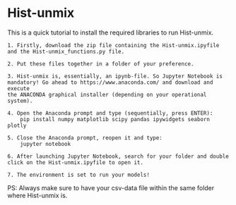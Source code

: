 # Hist-unmix

This is a quick tutorial to install the required libraries to run Hist-unmix.

	1. Firstly, download the zip file containing the Hist-unmix.ipyfile and the Hist-unmix_functions.py file.

	2. Put these files together in a folder of your preference.

	3. Hist-unmix is, essentially, an ipynb-file. So Jupyter Notebook is mandatory! Go ahead to https://www.anaconda.com/ and download and execute
	the ANACONDA graphical installer (depending on your operational system).

	4. Open the Anaconda prompt and type (sequentially, press ENTER):
		pip install numpy matplotlib scipy pandas ipywidgets seaborn plotly

	5. Close the Anaconda prompt, reopen it and type:
		jupyter notebook
	
	6. After launching Jupyter Notebook, search for your folder and double click on the Hist-unmix.ipyfile to open it. 

	7. The environment is set to run your models!

PS: Always make sure to have your csv-data file within the same folder where Hist-unmix is.
